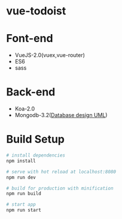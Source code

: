 # vue-todoist

# Font-end
* VueJS-2.0(vuex,vue-router)
* ES6 
* sass

# Back-end
* Koa-2.0
* Mongodb-3.2([Database design UML](https://drive.google.com/file/d/0B92T4PsbcsJNODllWXdZOGZVZWM/view?usp=sharing))

# Build Setup

``` bash
# install dependencies
npm install

# serve with hot reload at localhost:8080
npm run dev

# build for production with minification
npm run build

# start app
npm run start
```
